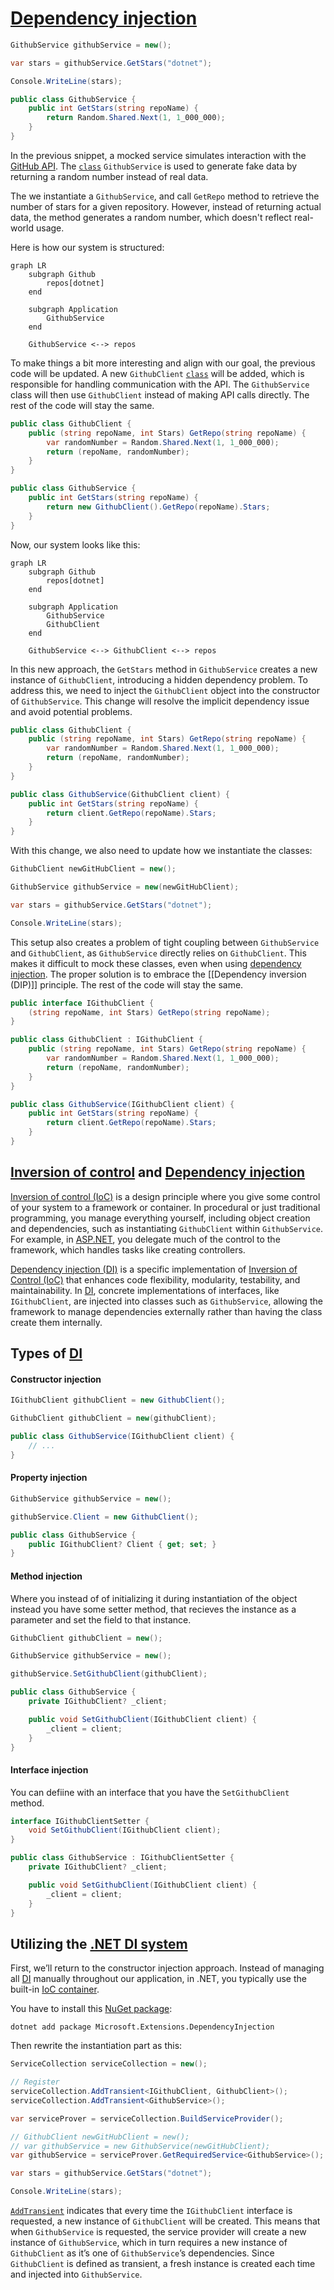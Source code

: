 # [Dependency injection](https://www.youtube.com/watch?v=M1jxLQu40qo&list=PLl9nJmJjJzDyRPs2pWIRnk-O-44JrjeQn&index=14&t=6s)

```csharp
GithubService githubService = new();

var stars = githubService.GetStars("dotnet");

Console.WriteLine(stars);

public class GithubService {
    public int GetStars(string repoName) {
        return Random.Shared.Next(1, 1_000_000);
    }
}
```

In the previous snippet, a mocked service simulates interaction with the [GitHub API](https://docs.github.com/en/rest?apiVersion=2022-11-28). The [`class`](https://learn.microsoft.com/en-us/dotnet/csharp/language-reference/keywords/class) `GithubService` is used to generate fake data by returning a random number instead of real data.

The we instantiate a `GithubService`, and call `GetRepo` method to retrieve the number of stars for a given repository. However, instead of returning actual data, the method generates a random number, which doesn't reflect real-world usage. 

Here is how our system is structured:

```mermaid
graph LR
    subgraph Github
        repos[dotnet]
    end

    subgraph Application
        GithubService
    end

    GithubService <--> repos
```

To make things a bit more interesting and align with our goal, the previous code will be updated. A new `GithubClient` [`class`](https://learn.microsoft.com/en-us/dotnet/csharp/language-reference/keywords/class) will be added, which is responsible for handling communication with the API. The `GithubService` class will then use `GithubClient` instead of making API calls directly. The rest of the code will stay the same.

```csharp
public class GithubClient {
    public (string repoName, int Stars) GetRepo(string repoName) {
        var randomNumber = Random.Shared.Next(1, 1_000_000);
        return (repoName, randomNumber);
    }
}

public class GithubService {
    public int GetStars(string repoName) {
        return new GithubClient().GetRepo(repoName).Stars;
    }
}
```

Now, our system looks like this:

```mermaid
graph LR
    subgraph Github
        repos[dotnet]
    end

    subgraph Application
        GithubService
        GithubClient
    end

    GithubService <--> GithubClient <--> repos
```

In this new approach, the `GetStars` method in `GithubService` creates a new instance of `GithubClient`, introducing a hidden dependency problem. To address this, we need to inject the `GithubClient` object into the constructor of `GithubService`. This change will resolve the implicit dependency issue and avoid potential problems.

```csharp
public class GithubClient {
    public (string repoName, int Stars) GetRepo(string repoName) {
        var randomNumber = Random.Shared.Next(1, 1_000_000);
        return (repoName, randomNumber);
    }
}

public class GithubService(GithubClient client) {
    public int GetStars(string repoName) {
        return client.GetRepo(repoName).Stars;
    }
}
```

With this change, we also need to update how we instantiate the classes:

```csharp
GithubClient newGitHubClient = new();

GithubService githubService = new(newGitHubClient);

var stars = githubService.GetStars("dotnet");

Console.WriteLine(stars);
```

This setup also creates a problem of tight coupling between `GithubService` and `GithubClient`, as `GithubService` directly relies on `GithubClient`. This makes it difficult to mock these classes, even when using [dependency injection](https://en.wikipedia.org/wiki/Dependency_injection#:~:text=Dependency%20injection%20aims%20to%20separate,how%20to%20construct%20those%20services.). The proper solution is to embrace the [[Dependency inversion (DIP)]] principle. The rest of the code will stay the same.

```csharp
public interface IGithubClient {
    (string repoName, int Stars) GetRepo(string repoName);
}

public class GithubClient : IGithubClient {
    public (string repoName, int Stars) GetRepo(string repoName) {
        var randomNumber = Random.Shared.Next(1, 1_000_000);
        return (repoName, randomNumber);
    }
}

public class GithubService(IGithubClient client) {
    public int GetStars(string repoName) {
        return client.GetRepo(repoName).Stars;
    }
}
```

## [Inversion of control](https://en.wikipedia.org/wiki/Inversion_of_control) and [Dependency injection](https://en.wikipedia.org/wiki/Dependency_injection)

[Inversion of control (IoC)](https://en.wikipedia.org/wiki/Inversion_of_control) is a design principle where you give some control of your system to a framework or container. In procedural or just traditional programming, you manage everything yourself, including object creation and dependencies, such as instantiating `GithubClient` within `GithubService`. For example, in [ASP.NET](https://dotnet.microsoft.com/en-us/apps/aspnet), you delegate much of the control to the framework, which handles tasks like creating controllers.

[Dependency injection (DI)](https://en.wikipedia.org/wiki/Dependency_injection) is a specific implementation of [Inversion of Control (IoC)](https://en.wikipedia.org/wiki/Inversion_of_control) that enhances code flexibility, modularity, testability, and maintainability. In [DI](https://en.wikipedia.org/wiki/Dependency_injection), concrete implementations of interfaces, like `IGithubClient`, are injected into classes such as `GithubService`, allowing the framework to manage dependencies externally rather than having the class create them internally.

## Types of [DI](https://en.wikipedia.org/wiki/Dependency_injection)

#### Constructor injection

```csharp
IGithubClient githubClient = new GithubClient();

GithubClient githubClient = new(githubClient);

public class GithubService(IGithubClient client) {
    // ...
}
```

#### Property injection

```csharp
GithubService githubService = new();

githubService.Client = new GithubClient();

public class GithubService {
    public IGithubClient? Client { get; set; }
}
```

#### Method injection

Where you instead of of initializing it during instantiation of the object
instead you have some setter method, that recieves the instance as a parameter
and set the field to that instance.

```csharp
GithubClient githubClient = new();

GithubService githubService = new();

githubService.SetGithubClient(githubClient);

public class GithubService {
    private IGithubClient? _client;

    public void SetGithubClient(IGithubClient client) {
        _client = client;
    }
}
```

#### Interface injection

You can defiine with an interface that you have the `SetGithubClient` method.

```csharp
interface IGithubClientSetter {
    void SetGithubClient(IGithubClient client);
}

public class GithubService : IGithubClientSetter {
    private IGithubClient? _client;

    public void SetGithubClient(IGithubClient client) {
        _client = client;
    }
}
```

## Utilizing the [.NET DI system](https://learn.microsoft.com/en-us/dotnet/core/extensions/dependency-injection)

First, we’ll return to the constructor injection approach. Instead of managing all [DI](https://en.wikipedia.org/wiki/Dependency_injection) manually throughout our application, in .NET, you typically use the built-in [IoC container](https://learn.microsoft.com/en-us/dotnet/core/extensions/dependency-injection).

You have to install this [NuGet package](https://www.nuget.org/packages/Microsoft.Extensions.DependencyInjection):

```shell
dotnet add package Microsoft.Extensions.DependencyInjection
```

Then rewrite the instantiation part as this:

```csharp
ServiceCollection serviceCollection = new();

// Register
serviceCollection.AddTransient<IGithubClient, GithubClient>();
serviceCollection.AddTransient<GithubService>();

var serviceProver = serviceCollection.BuildServiceProvider();

// GithubClient newGitHubClient = new();
// var githubService = new GithubService(newGitHubClient);
var githubService = serviceProver.GetRequiredService<GithubService>();

var stars = githubService.GetStars("dotnet");

Console.WriteLine(stars);
```

[`AddTransient`](https://learn.microsoft.com/en-us/dotnet/api/microsoft.extensions.dependencyinjection.servicecollectionserviceextensions.addtransient?view=net-8.0) indicates that every time the `IGithubClient` interface is requested, a new instance of `GithubClient` will be created. This means that when `GithubService` is requested, the service provider will create a new instance of `GithubService`, which in turn requires a new instance of `GithubClient` as it’s one of `GithubService`’s dependencies. Since `GithubClient` is defined as transient, a fresh instance is created each time and injected into `GithubService`.